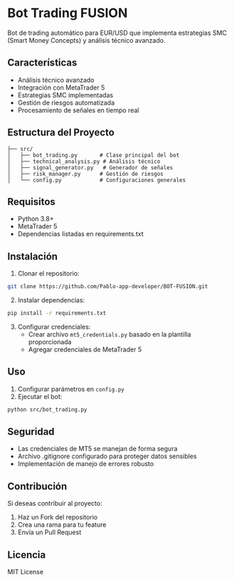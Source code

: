# Bot Trading FUSION

Bot de trading automático para EUR/USD que implementa estrategias SMC (Smart Money Concepts) y análisis técnico avanzado.

## Características

- Análisis técnico avanzado
- Integración con MetaTrader 5
- Estrategias SMC implementadas
- Gestión de riesgos automatizada
- Procesamiento de señales en tiempo real

## Estructura del Proyecto

```
├── src/
│   ├── bot_trading.py       # Clase principal del bot
│   ├── technical_analysis.py # Análisis técnico
│   ├── signal_generator.py   # Generador de señales
│   ├── risk_manager.py      # Gestión de riesgos
│   └── config.py            # Configuraciones generales
```

## Requisitos

- Python 3.8+
- MetaTrader 5
- Dependencias listadas en requirements.txt

## Instalación

1. Clonar el repositorio:
```bash
git clone https://github.com/Pablo-app-developer/BOT-FUSION.git
```

2. Instalar dependencias:
```bash
pip install -r requirements.txt
```

3. Configurar credenciales:
   - Crear archivo `mt5_credentials.py` basado en la plantilla proporcionada
   - Agregar credenciales de MetaTrader 5

## Uso

1. Configurar parámetros en `config.py`
2. Ejecutar el bot:
```bash
python src/bot_trading.py
```

## Seguridad

- Las credenciales de MT5 se manejan de forma segura
- Archivo .gitignore configurado para proteger datos sensibles
- Implementación de manejo de errores robusto

## Contribución

Si deseas contribuir al proyecto:

1. Haz un Fork del repositorio
2. Crea una rama para tu feature
3. Envía un Pull Request

## Licencia

MIT License